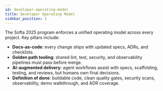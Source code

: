 ```yaml
---
id: developer-operating-model
title: Developer Operating Model
sidebar_position: 1
---
```


The Softa 2025 program enforces a unified operating model across every project. Key pillars include:

- **Docs-as-code**: every change ships with updated specs, ADRs, and checklists.
- **Golden path tooling**: shared lint, test, security, and observability pipelines must pass before merge.
- **AI-augmented delivery**: agent workflows assist with specs, scaffolding, testing, and reviews, but humans own final decisions.
- **Definition of done**: buildable code, clean quality gates, security scans, observability, demo walkthrough, and ADR coverage.
